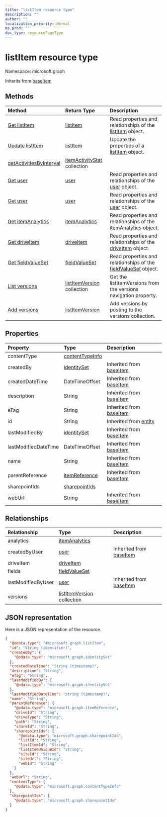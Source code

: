 ```yaml
---
title: "listItem resource type"
description: ""
author: ""
localization_priority: Normal
ms.prod: ""
doc_type: resourcePageType
---
```


# listItem resource type


Namespace: microsoft.graph




Inherits from [baseItem](../resources/baseitem.md)

## Methods
|Method|Return Type|Description|
|:---|:---|:---|
|[Get listItem](../api/listitem-get.md)|[listItem](../resources/listitem.md)|Read properties and relationships of the [listItem](../resources/listitem.md) object.|
|[Update listItem](../api/listitem-update.md)|[listItem](../resources/listitem.md)|Update the properties of a [listItem](../resources/listitem.md) object.|
|[getActivitiesByInterval](../api/listitem-getactivitiesbyinterval.md)|[itemActivityStat](../resources/itemactivitystat.md) collection||
|[Get user](../api/user-get.md)|[user](../resources/user.md)|Read properties and relationships of the [user](../resources/user.md) object.|
|[Get user](../api/user-get.md)|[user](../resources/user.md)|Read properties and relationships of the [user](../resources/user.md) object.|
|[Get itemAnalytics](../api/itemanalytics-get.md)|[itemAnalytics](../resources/itemanalytics.md)|Read properties and relationships of the [itemAnalytics](../resources/itemanalytics.md) object.|
|[Get driveItem](../api/driveitem-get.md)|[driveItem](../resources/driveitem.md)|Read properties and relationships of the [driveItem](../resources/driveitem.md) object.|
|[Get fieldValueSet](../api/fieldvalueset-get.md)|[fieldValueSet](../resources/fieldvalueset.md)|Read properties and relationships of the [fieldValueSet](../resources/fieldvalueset.md) object.|
|[List versions](../api/listitem-list-versions.md)|[listItemVersion](../resources/listitemversion.md) collection|Get the listItemVersions from the versions navigation property.|
|[Add versions](../api/listitem-post-versions.md)|[listItemVersion](../resources/listitemversion.md)|Add versions by posting to the versions collection.|

## Properties
|Property|Type|Description|
|:---|:---|:---|
|contentType|[contentTypeInfo](../resources/contenttypeinfo.md)||
|createdBy|[identitySet](../resources/identityset.md)| Inherited from [baseItem](../resources/baseitem.md)|
|createdDateTime|DateTimeOffset| Inherited from [baseItem](../resources/baseitem.md)|
|description|String| Inherited from [baseItem](../resources/baseitem.md)|
|eTag|String| Inherited from [baseItem](../resources/baseitem.md)|
|id|String| Inherited from [entity](../resources/entity.md)|
|lastModifiedBy|[identitySet](../resources/identityset.md)| Inherited from [baseItem](../resources/baseitem.md)|
|lastModifiedDateTime|DateTimeOffset| Inherited from [baseItem](../resources/baseitem.md)|
|name|String| Inherited from [baseItem](../resources/baseitem.md)|
|parentReference|[itemReference](../resources/itemreference.md)| Inherited from [baseItem](../resources/baseitem.md)|
|sharepointIds|[sharepointIds](../resources/sharepointids.md)||
|webUrl|String| Inherited from [baseItem](../resources/baseitem.md)|

## Relationships
|Relationship|Type|Description|
|:---|:---|:---|
|analytics|[itemAnalytics](../resources/itemanalytics.md)||
|createdByUser|[user](../resources/user.md)| Inherited from [baseItem](../resources/baseitem.md)|
|driveItem|[driveItem](../resources/driveitem.md)||
|fields|[fieldValueSet](../resources/fieldvalueset.md)||
|lastModifiedByUser|[user](../resources/user.md)| Inherited from [baseItem](../resources/baseitem.md)|
|versions|[listItemVersion](../resources/listitemversion.md) collection||

## JSON representation
Here is a JSON representation of the resource.
<!-- {
  "blockType": "resource",
  "keyProperty": "id",
  "@odata.type": "microsoft.graph.listItem",
  "baseType": "microsoft.graph.baseItem",
  "openType": false
}
-->
``` json
{
  "@odata.type": "#microsoft.graph.listItem",
  "id": "String (identifier)",
  "createdBy": {
    "@odata.type": "microsoft.graph.identitySet"
  },
  "createdDateTime": "String (timestamp)",
  "description": "String",
  "eTag": "String",
  "lastModifiedBy": {
    "@odata.type": "microsoft.graph.identitySet"
  },
  "lastModifiedDateTime": "String (timestamp)",
  "name": "String",
  "parentReference": {
    "@odata.type": "microsoft.graph.itemReference",
    "driveId": "String",
    "driveType": "String",
    "path": "String",
    "shareId": "String",
    "sharepointIds": {
      "@odata.type": "microsoft.graph.sharepointIds",
      "listId": "String",
      "listItemId": "String",
      "listItemUniqueId": "String",
      "siteId": "String",
      "siteUrl": "String",
      "webId": "String"
    }
  },
  "webUrl": "String",
  "contentType": {
    "@odata.type": "microsoft.graph.contentTypeInfo"
  },
  "sharepointIds": {
    "@odata.type": "microsoft.graph.sharepointIds"
  }
}
```

